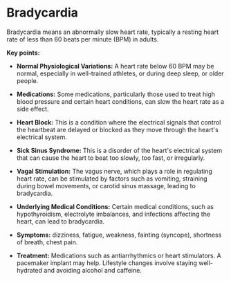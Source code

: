 # Bradycardia

Bradycardia means an abnormally slow heart rate, typically a resting heart rate of less than 60 beats per minute (BPM) in adults.

**Key points:**

* **Normal Physiological Variations:** A heart rate below 60 BPM may be normal, especially in well-trained athletes, or during deep sleep, or older people.

* **Medications:** Some medications, particularly those used to treat high blood pressure and certain heart conditions, can slow the heart rate as a side effect.

* **Heart Block:** This is a condition where the electrical signals that control the heartbeat are delayed or blocked as they move through the heart's electrical system.

* **Sick Sinus Syndrome:** This is a disorder of the heart's electrical system that can cause the heart to beat too slowly, too fast, or irregularly.

* **Vagal Stimulation:** The vagus nerve, which plays a role in regulating heart rate, can be stimulated by factors such as vomiting, straining during bowel movements, or carotid sinus massage, leading to bradycardia.

* **Underlying Medical Conditions:** Certain medical conditions, such as hypothyroidism, electrolyte imbalances, and infections affecting the heart, can lead to bradycardia.

* **Symptoms:** dizziness, fatigue, weakness, fainting (syncope), shortness of breath, chest pain.

* **Treatment:** Medications such as antiarrhythmics or heart stimulators. A pacemaker implant may help. Lifestyle changes involve staying well-hydrated and avoiding alcohol and caffeine.
